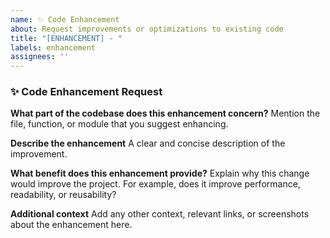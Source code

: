 ```yaml
---
name: ✨ Code Enhancement
about: Request improvements or optimizations to existing code
title: "[ENHANCEMENT] - "
labels: enhancement
assignees: ''
---
```


### ✨ Code Enhancement Request

**What part of the codebase does this enhancement concern?**
Mention the file, function, or module that you suggest enhancing.

**Describe the enhancement**
A clear and concise description of the improvement.

**What benefit does this enhancement provide?**
Explain why this change would improve the project. For example, does it improve performance, readability, or reusability?

**Additional context**
Add any other context, relevant links, or screenshots about the enhancement here.
